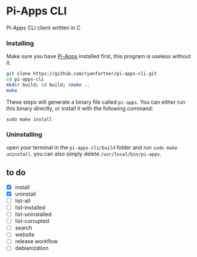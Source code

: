 # Pi-Apps CLI
Pi-Apps CLI client written in C 

### Installing

Make sure you have [Pi-Apps](https://github.com/Botspot/pi-apps) installed first, this program is useless without it.

```bash
git clone https://github.com/ryanfortner/pi-apps-cli.git
cd pi-apps-cli
mkdir build; cd build; cmake ..
make
```
These steps will generate a binary file called `pi-apps`. You can either run this binary directly, or install it with the following command:

```
sudo make install
```

### Uninstalling
open your terminal in the `pi-apps-cli/build` folder and run `sudo make uninstall`.
you can also simply delete `/usr/local/bin/pi-apps`.

## to do
- [x] install
- [x] uninstall
- [ ] list-all
- [ ] list-installed
- [ ] list-uninstalled
- [ ] list-corrupted
- [ ] search
- [ ] website
- [ ] release workflow
- [ ] debianization
